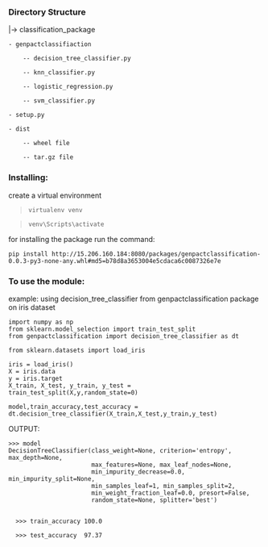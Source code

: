 ### Directory Structure

|-> classification_package

    - genpactclassifiaction
    
        -- decision_tree_classifier.py
        
        -- knn_classifier.py
        
        -- logistic_regression.py
        
        -- svm_classifier.py
        
    - setup.py
    
    - dist                            
    
        -- wheel file 
        
        -- tar.gz file

### Installing:

create a virtual environment
> `virtualenv venv`

> `venv\Scripts\activate`

for installing the package run the command: 

`pip install http://15.206.160.184:8080/packages/genpactclassification-0.0.3-py3-none-any.whl#md5=b78d8a3653004e5cdaca6c0087326e7e`


### To use the module:
example: using decision_tree_classifier from genpactclassification package on iris dataset

    import numpy as np
    from sklearn.model_selection import train_test_split
    from genpactclassification import decision_tree_classifier as dt
    
    from sklearn.datasets import load_iris
    
    iris = load_iris()
    X = iris.data
    y = iris.target
    X_train, X_test, y_train, y_test = train_test_split(X,y,random_state=0)
    
    model,train_accuracy,test_accuracy = dt.decision_tree_classifier(X_train,X_test,y_train,y_test)
   
OUTPUT:
   
    >>> model
    DecisionTreeClassifier(class_weight=None, criterion='entropy', max_depth=None,
                           max_features=None, max_leaf_nodes=None,
                           min_impurity_decrease=0.0, min_impurity_split=None,
                           min_samples_leaf=1, min_samples_split=2,
                           min_weight_fraction_leaf=0.0, presort=False,
                           random_state=None, splitter='best')  
                        
    
      >>> train_accuracy 100.0
      
      >>> test_accuracy  97.37
